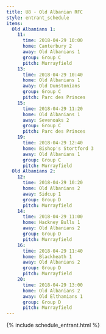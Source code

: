 ```yaml
---
title: U8 - Old Albanian RFC
style: entrant_schedule
items:
  Old Albanians 1:
    11:
      time: 2018-04-29 10:00
      home: Canterbury 2
      away: Old Albanians 1
      group: Group C
      pitch: Murrayfield
    13:
      time: 2018-04-29 10:40
      home: Old Albanians 1
      away: Old Dunstonians
      group: Group C
      pitch: Parc des Princes
    15:
      time: 2018-04-29 11:20
      home: Old Albanians 1
      away: Sevenoaks 2
      group: Group C
      pitch: Parc des Princes
    19:
      time: 2018-04-29 12:40
      home: Bishop's Stortford 3
      away: Old Albanians 1
      group: Group C
      pitch: Murrayfield
  Old Albanians 2:
    12:
      time: 2018-04-29 10:20
      home: Old Albanians 2
      away: Sidcup 1
      group: Group D
      pitch: Murrayfield
    14:
      time: 2018-04-29 11:00
      home: Hackney Bulls 1
      away: Old Albanians 2
      group: Group D
      pitch: Murrayfield
    16:
      time: 2018-04-29 11:40
      home: Blackheath 1
      away: Old Albanians 2
      group: Group D
      pitch: Murrayfield
    20:
      time: 2018-04-29 13:00
      home: Old Albanians 2
      away: Old Elthamians 1
      group: Group D
      pitch: Murrayfield
---
```


{% include schedule_entrant.html %}
